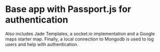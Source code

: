 # Base app with Passport.js for authentication

Also includes Jade Templates, a socket.io implementation and 
a Google maps starter map.  Finally, a local connection to Mongodb is
used to log users and help with authentication.



